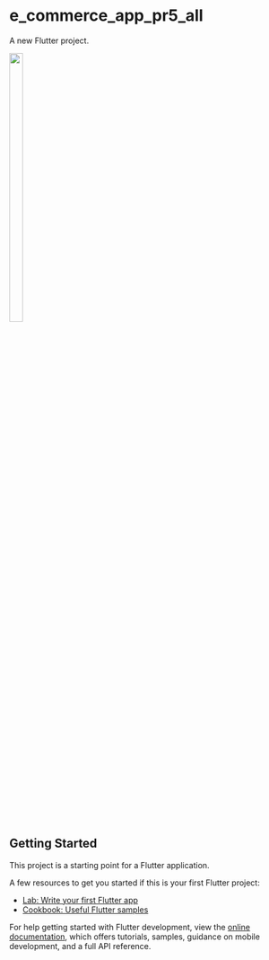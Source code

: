 # e_commerce_app_pr5_all

A new Flutter project.

<P>
    <img src="https://github.com/Krupaparmar30/e_commerce_app_pr5_all/assets/149374671/9e0633da-3f84-4a78-9c18-9b6988f614c8"width=22% height=35%>

  
</P>

## Getting Started

This project is a starting point for a Flutter application.

A few resources to get you started if this is your first Flutter project:

- [Lab: Write your first Flutter app](https://docs.flutter.dev/get-started/codelab)
- [Cookbook: Useful Flutter samples](https://docs.flutter.dev/cookbook)

For help getting started with Flutter development, view the
[online documentation](https://docs.flutter.dev/), which offers tutorials,
samples, guidance on mobile development, and a full API reference.
